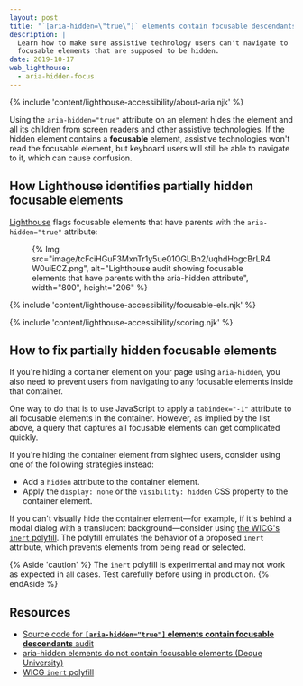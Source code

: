 ```yaml
---
layout: post
title: "`[aria-hidden=\"true\"]` elements contain focusable descendants"
description: |
  Learn how to make sure assistive technology users can't navigate to
  focusable elements that are supposed to be hidden.
date: 2019-10-17
web_lighthouse:
  - aria-hidden-focus
---
```


{% include 'content/lighthouse-accessibility/about-aria.njk' %}

Using the `aria-hidden="true"` attribute on an element hides the element
and all its children from screen readers and other assistive technologies.
If the hidden element contains a **focusable** element,
assistive technologies won't read the focusable element,
but keyboard users will still be able to navigate to it,
which can cause confusion.

## How Lighthouse identifies partially hidden focusable elements

<a href="https://developer.chrome.com/docs/lighthouse/overview/" rel="noopener">Lighthouse</a>
flags focusable elements that have parents with the `aria-hidden="true"` attribute:

<figure>
  {% Img src="image/tcFciHGuF3MxnTr1y5ue01OGLBn2/uqhdHogcBrLR4W0uiECZ.png", alt="Lighthouse audit showing focusable elements that have parents with the aria-hidden attribute", width="800", height="206" %}
</figure>

{% include 'content/lighthouse-accessibility/focusable-els.njk' %}

{% include 'content/lighthouse-accessibility/scoring.njk' %}

## How to fix partially hidden focusable elements

If you're hiding a container element on your page using `aria-hidden`,
you also need to prevent users from navigating to any focusable elements
inside that container.

One way to do that is to use JavaScript to apply a `tabindex="-1"` attribute
to all focusable elements in the container.
However, as implied by the list above,
a query that captures all focusable elements can get complicated quickly.

If you're hiding the container element from sighted users,
consider using one of the following strategies instead:
- Add a `hidden` attribute to the container element.
- Apply the `display: none` or the `visibility: hidden` CSS property
  to the container element.

If you can't visually hide the container element—for example,
if it's behind a modal dialog with a translucent background—consider
using <a href="https://github.com/WICG/inert" rel="noopener">the WICG's `inert` polyfill</a>.
The polyfill emulates the behavior of a proposed `inert` attribute,
which prevents elements from being read or selected.

{% Aside 'caution' %}
The `inert` polyfill is experimental and may not work as expected in all cases.
Test carefully before using in production.
{% endAside %}

## Resources

- <a href="https://github.com/GoogleChrome/lighthouse/blob/master/lighthouse-core/audits/accessibility/aria-hidden-focus.js" rel="noopener">Source code for **`[aria-hidden="true"]` elements contain focusable descendants** audit</a>
- <a href="https://dequeuniversity.com/rules/axe/3.3/aria-hidden-focus" rel="noopener">aria-hidden elements do not contain focusable elements (Deque University)</a>
- <a href="https://github.com/WICG/inert" rel="noopener">WICG `inert` polyfill</a>
